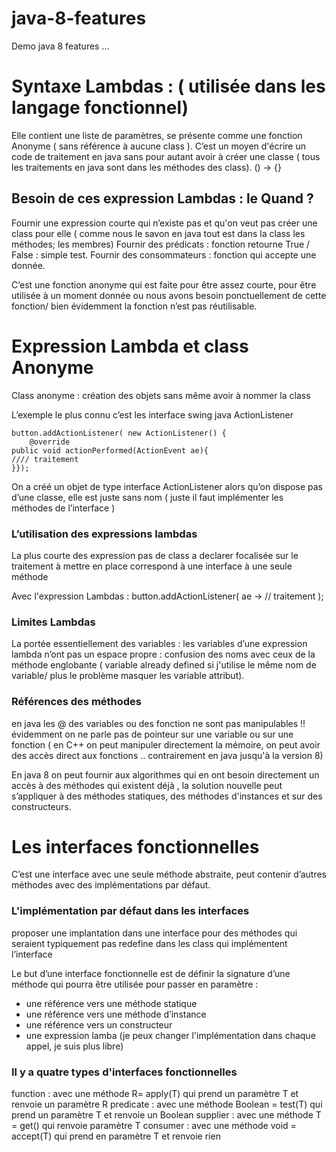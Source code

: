# java-8-features
Demo java 8 features ...

# Syntaxe Lambdas : ( utilisée dans les langage fonctionnel)

Elle contient une liste de paramètres, se présente comme une fonction Anonyme ( sans référence à aucune class ).
C’est un moyen d'écrire un code de traitement en java sans pour autant avoir à créer une classe ( tous les traitements en java sont dans les méthodes des class).
() -> {}

## Besoin de ces expression Lambdas : le Quand ?

Fournir une expression courte qui n’existe pas et qu'on veut pas créer une class pour elle ( comme nous le savon en java tout est dans la class les méthodes; les membres)
Fournir des prédicats : fonction retourne True / False : simple test.
Fournir des consommateurs : fonction qui accepte une donnée.  

C’est une fonction anonyme qui est faite pour être assez courte, pour être utilisée à un moment donnée ou nous avons besoin ponctuellement de cette fonction/ bien évidemment la fonction n’est pas réutilisable.

# Expression Lambda et class Anonyme
Class anonyme : création des objets sans même avoir à nommer la class

L’exemple le plus connu c’est les interface swing java ActionListener

```
button.addActionListener( new ActionListener() {
	@override
public void actionPerformed(ActionEvent ae){
//// traitement
}});
```

On a créé un objet de type interface ActionListener alors qu’on dispose pas d’une classe, elle est juste sans nom ( juste il faut implémenter les méthodes de l’interface )


### L’utilisation des expressions lambdas
La plus courte des expression
pas de class a declarer
focalisée sur le traitement à mettre en place
correspond à une interface à une seule méthode 

Avec l'expression Lambdas : button.addActionListener( ae -> // traitement );
### Limites Lambdas
La portée essentiellement des variables : les variables d’une expression lambda n’ont pas un espace propre : confusion des noms avec ceux de la méthode englobante ( variable already defined si j'utilise le même nom de variable/ plus le problème masquer les variable attribut). 

### Références des méthodes
en java les @ des variables ou des fonction ne sont pas manipulables !! évidemment on ne parle pas de pointeur sur une variable ou sur une fonction ( en C++ on peut manipuler directement la mémoire, on peut avoir des accès direct aux fonctions .. contrairement en java jusqu'à la version 8)  

En java 8 on peut fournir aux algorithmes qui en ont besoin directement un accès à des méthodes qui existent déjà , la solution nouvelle peut s’appliquer à des méthodes statiques, des méthodes d'instances et sur des constructeurs. 


# Les interfaces fonctionnelles
C’est une interface avec une seule méthode abstraite, peut contenir d’autres méthodes avec des implémentations par défaut.   


### L'implémentation par défaut dans les interfaces
proposer une implantation dans une interface pour des méthodes qui seraient typiquement pas redefine dans les class qui implémentent l’interface

Le but d’une interface fonctionnelle est de définir la signature d’une méthode qui pourra être utilisée pour passer en paramètre :
*  une référence vers une méthode statique
*  une référence vers une méthode d’instance
*  une référence vers un constructeur
*  une expression lamba (je peux changer l'implémentation dans chaque appel, je suis plus libre)

### Il y a quatre types d'interfaces fonctionnelles
function   : avec une méthode R= apply(T) qui prend un paramètre T et renvoie un paramètre R
predicate : avec une méthode Boolean = test(T) qui prend un paramètre T et renvoie un Boolean
supplier   : avec une méthode T = get() qui renvoie paramètre T
consumer : avec une méthode void = accept(T) qui prend en paramètre T et renvoie rien
